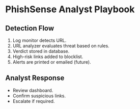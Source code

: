 # PhishSense Analyst Playbook

## Detection Flow
1. Log monitor detects URL.
2. URL analyzer evaluates threat based on rules.
3. Verdict stored in database.
4. High-risk links added to blocklist.
5. Alerts are printed or emailed (future).

## Analyst Response
- Review dashboard.
- Confirm suspicious links.
- Escalate if required.
